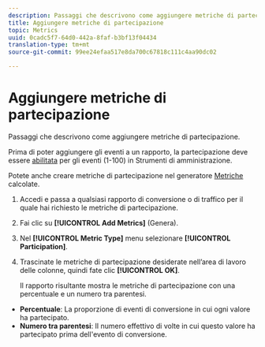```yaml
---
description: Passaggi che descrivono come aggiungere metriche di partecipazione.
title: Aggiungere metriche di partecipazione
topic: Metrics
uuid: 0cadc5f7-64d0-442a-8faf-b3bf13f04434
translation-type: tm+mt
source-git-commit: 99ee24efaa517e8da700c67818c111c4aa90dc02

---
```



# Aggiungere metriche di partecipazione

Passaggi che descrivono come aggiungere metriche di partecipazione.

Prima di poter aggiungere gli eventi a un rapporto, la partecipazione deve essere [abilitata](/help/components/c-variables/c-metrics/metrics-participation.md) per gli eventi (1-100) in Strumenti di amministrazione.

Potete anche creare metriche di partecipazione nel generatore [Metriche](https://marketing.adobe.com/resources/help/en_US/analytics/calcmetrics/participation_metric.html) calcolate.

1. Accedi e passa a qualsiasi rapporto di conversione o di traffico per il quale hai richiesto le metriche di partecipazione.
1. Fai clic su **[!UICONTROL Add Metrics]** (Genera).
1. Nel **[!UICONTROL Metric Type]** menu selezionare **[!UICONTROL Participation]**.
1. Trascinate le metriche di partecipazione desiderate nell’area di lavoro delle colonne, quindi fate clic **[!UICONTROL OK]**.

   Il rapporto risultante mostra le metriche di partecipazione con una percentuale e un numero tra parentesi.

* **Percentuale**: La proporzione di eventi di conversione in cui ogni valore ha partecipato.
* **Numero tra parentesi**: Il numero effettivo di volte in cui questo valore ha partecipato prima dell'evento di conversione.

